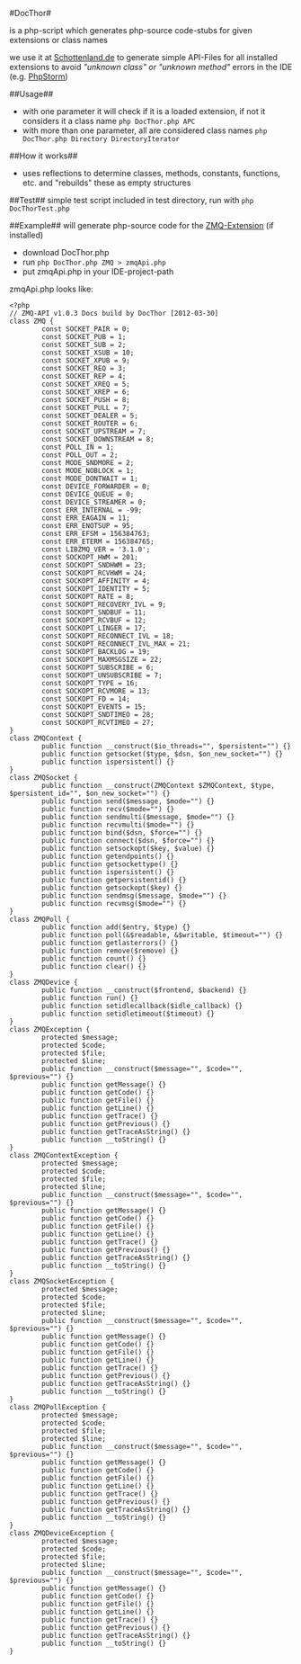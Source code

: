 #DocThor#


is a php-script which generates php-source code-stubs for given extensions or class names

we use it at [Schottenland.de](http://www.schottenland.de) to generate simple API-Files for all installed extensions
to avoid *"unknown class" or "unknown method"* errors in the IDE (e.g. [PhpStorm](http://www.jetbrains.com/phpstorm/))

##Usage##
* with one parameter it will check if it is a loaded extension, if not it considers it a class name `php DocThor.php APC`
* with more than one parameter, all are considered class names `php DocThor.php Directory DirectoryIterator`

##How it works##
* uses reflections to determine classes, methods, constants, functions, etc. and "rebuilds" these as empty structures

##Test##
simple test script included in test directory, run with `php DocThorTest.php` 

##Example##
will generate php-source code for the [ZMQ-Extension](http://www.zeromq.org) (if installed)

* download DocThor.php
* run `php DocThor.php ZMQ > zmqApi.php`
* put zmqApi.php in your IDE-project-path
 
zmqApi.php looks like:

    <?php
    // ZMQ-API v1.0.3 Docs build by DocThor [2012-03-30]
    class ZMQ {
            const SOCKET_PAIR = 0;
            const SOCKET_PUB = 1;
            const SOCKET_SUB = 2;
            const SOCKET_XSUB = 10;
            const SOCKET_XPUB = 9;
            const SOCKET_REQ = 3;
            const SOCKET_REP = 4;
            const SOCKET_XREQ = 5;
            const SOCKET_XREP = 6;
            const SOCKET_PUSH = 8;
            const SOCKET_PULL = 7;
            const SOCKET_DEALER = 5;
            const SOCKET_ROUTER = 6;
            const SOCKET_UPSTREAM = 7;
            const SOCKET_DOWNSTREAM = 8;
            const POLL_IN = 1;
            const POLL_OUT = 2;
            const MODE_SNDMORE = 2;
            const MODE_NOBLOCK = 1;
            const MODE_DONTWAIT = 1;
            const DEVICE_FORWARDER = 0;
            const DEVICE_QUEUE = 0;
            const DEVICE_STREAMER = 0;
            const ERR_INTERNAL = -99;
            const ERR_EAGAIN = 11;
            const ERR_ENOTSUP = 95;
            const ERR_EFSM = 156384763;
            const ERR_ETERM = 156384765;
            const LIBZMQ_VER = '3.1.0';
            const SOCKOPT_HWM = 201;
            const SOCKOPT_SNDHWM = 23;
            const SOCKOPT_RCVHWM = 24;
            const SOCKOPT_AFFINITY = 4;
            const SOCKOPT_IDENTITY = 5;
            const SOCKOPT_RATE = 8;
            const SOCKOPT_RECOVERY_IVL = 9;
            const SOCKOPT_SNDBUF = 11;
            const SOCKOPT_RCVBUF = 12;
            const SOCKOPT_LINGER = 17;
            const SOCKOPT_RECONNECT_IVL = 18;
            const SOCKOPT_RECONNECT_IVL_MAX = 21;
            const SOCKOPT_BACKLOG = 19;
            const SOCKOPT_MAXMSGSIZE = 22;
            const SOCKOPT_SUBSCRIBE = 6;
            const SOCKOPT_UNSUBSCRIBE = 7;
            const SOCKOPT_TYPE = 16;
            const SOCKOPT_RCVMORE = 13;
            const SOCKOPT_FD = 14;
            const SOCKOPT_EVENTS = 15;
            const SOCKOPT_SNDTIMEO = 28;
            const SOCKOPT_RCVTIMEO = 27;
    }
    class ZMQContext {
            public function __construct($io_threads="", $persistent="") {}
            public function getsocket($type, $dsn, $on_new_socket="") {}
            public function ispersistent() {}
    }
    class ZMQSocket {
            public function __construct(ZMQContext $ZMQContext, $type, $persistent_id="", $on_new_socket="") {}
            public function send($message, $mode="") {}
            public function recv($mode="") {}
            public function sendmulti($message, $mode="") {}
            public function recvmulti($mode="") {}
            public function bind($dsn, $force="") {}
            public function connect($dsn, $force="") {}
            public function setsockopt($key, $value) {}
            public function getendpoints() {}
            public function getsockettype() {}
            public function ispersistent() {}
            public function getpersistentid() {}
            public function getsockopt($key) {}
            public function sendmsg($message, $mode="") {}
            public function recvmsg($mode="") {}
    }
    class ZMQPoll {
            public function add($entry, $type) {}
            public function poll(&$readable, &$writable, $timeout="") {}
            public function getlasterrors() {}
            public function remove($remove) {}
            public function count() {}
            public function clear() {}
    }
    class ZMQDevice {
            public function __construct($frontend, $backend) {}
            public function run() {}
            public function setidlecallback($idle_callback) {}
            public function setidletimeout($timeout) {}
    }
    class ZMQException {
            protected $message;
            protected $code;
            protected $file;
            protected $line;
            public function __construct($message="", $code="", $previous="") {}
            public function getMessage() {}
            public function getCode() {}
            public function getFile() {}
            public function getLine() {}
            public function getTrace() {}
            public function getPrevious() {}
            public function getTraceAsString() {}
            public function __toString() {}
    }
    class ZMQContextException {
            protected $message;
            protected $code;
            protected $file;
            protected $line;
            public function __construct($message="", $code="", $previous="") {}
            public function getMessage() {}
            public function getCode() {}
            public function getFile() {}
            public function getLine() {}
            public function getTrace() {}
            public function getPrevious() {}
            public function getTraceAsString() {}
            public function __toString() {}
    }
    class ZMQSocketException {
            protected $message;
            protected $code;
            protected $file;
            protected $line;
            public function __construct($message="", $code="", $previous="") {}
            public function getMessage() {}
            public function getCode() {}
            public function getFile() {}
            public function getLine() {}
            public function getTrace() {}
            public function getPrevious() {}
            public function getTraceAsString() {}
            public function __toString() {}
    }
    class ZMQPollException {
            protected $message;
            protected $code;
            protected $file;
            protected $line;
            public function __construct($message="", $code="", $previous="") {}
            public function getMessage() {}
            public function getCode() {}
            public function getFile() {}
            public function getLine() {}
            public function getTrace() {}
            public function getPrevious() {}
            public function getTraceAsString() {}
            public function __toString() {}
    }
    class ZMQDeviceException {
            protected $message;
            protected $code;
            protected $file;
            protected $line;
            public function __construct($message="", $code="", $previous="") {}
            public function getMessage() {}
            public function getCode() {}
            public function getFile() {}
            public function getLine() {}
            public function getTrace() {}
            public function getPrevious() {}
            public function getTraceAsString() {}
            public function __toString() {}
    }

